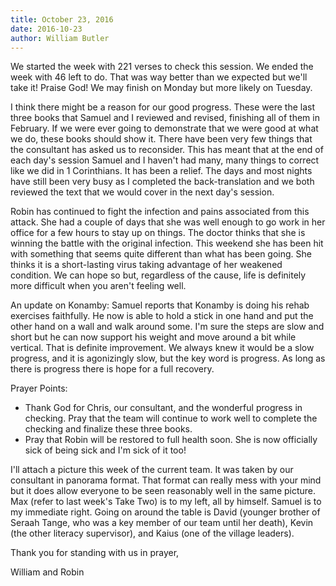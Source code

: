 ```yaml
---
title: October 23, 2016
date: 2016-10-23
author: William Butler
---
```


We started the week with 221 verses to check this session. We ended the week with 46 left to do. That was way better
than we expected but we'll take it! Praise God! We may finish on Monday but more likely on Tuesday.

I think there might be a reason for our good progress. These were the last three books that Samuel and I reviewed and
revised, finishing all of them in February. If we were ever going to demonstrate that we were good at what we do, these
books should show it. There have been very few things that the consultant has asked us to reconsider. This has meant
that at the end of each day's session Samuel and I haven't had many, many things to correct like we did in 1
Corinthians. It has been a relief. The days and most nights have still been very busy as I completed the
back-translation and we both reviewed the text that we would cover in the next day's session.

Robin has continued to fight the infection and pains associated from this attack. She had a couple of days that she was
well enough to go work in her office for a few hours to stay up on things. The doctor thinks that she is winning the
battle with the original infection. This weekend she has been hit with something that seems quite different than what
has been going. She thinks it is a short-lasting virus taking advantage of her weakened condition. We can hope so but,
regardless of the cause, life is definitely more difficult when you aren't feeling well.

An update on Konamby: Samuel reports that Konamby is doing his rehab exercises faithfully. He now is able to hold a
stick in one hand and put the other hand on a wall and walk around some. I'm sure the steps are slow and short but he
can now support his weight and move around a bit while vertical. That is definite improvement. We always knew it would
be a slow progress, and it is agonizingly slow, but the key word is progress. As long as there is progress there is hope
for a full recovery.

Prayer Points:

-   Thank God for Chris, our consultant, and the wonderful progress in checking. Pray that the team will continue to
    work well to complete the checking and finalize these three books.
-   Pray that Robin will be restored to full health soon. She is now officially sick of being sick and I'm sick of it
    too!

I'll attach a picture this week of the current team. It was taken by our consultant in panorama format. That format can
really mess with your mind but it does allow everyone to be seen reasonably well in the same picture. Max (refer to last
week's Take Two) is to my left, all by himself. Samuel is to my immediate right. Going on around the table is David
(younger brother of Seraah Tange, who was a key member of our team until her death), Kevin (the other literacy
supervisor), and Kaius (one of the village leaders).

Thank you for standing with us in prayer,

William and Robin
